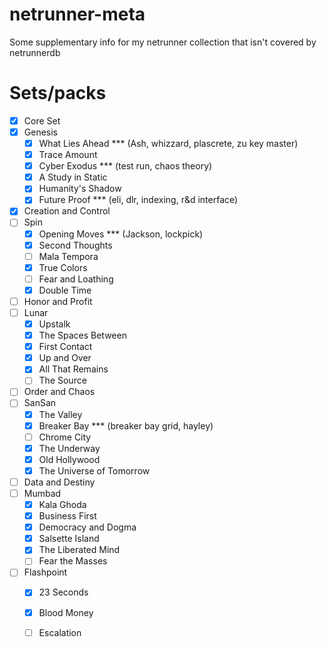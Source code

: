 # netrunner-meta
Some supplementary info for my netrunner collection that isn't covered by netrunnerdb

# Sets/packs
 - [x] Core Set
 - [x] Genesis
   - [x] What Lies Ahead *** (Ash, whizzard, plascrete, zu key master)
   - [x] Trace Amount
   - [x] Cyber Exodus *** (test run, chaos theory)
   - [x] A Study in Static
   - [x] Humanity's Shadow
   - [x] Future Proof *** (eli, dlr, indexing, r&d interface)
 - [x] Creation and Control
 - [ ] Spin
   - [x] Opening Moves *** (Jackson, lockpick)
   - [x] Second Thoughts
   - [ ] Mala Tempora
   - [x] True Colors
   - [ ] Fear and Loathing
   - [x] Double Time
 - [ ] Honor and Profit
 - [ ] Lunar
   - [x] Upstalk
   - [x] The Spaces Between
   - [x] First Contact
   - [x] Up and Over
   - [x] All That Remains
   - [ ] The Source
 - [ ] Order and Chaos
 - [ ] SanSan
   - [x] The Valley
   - [x] Breaker Bay *** (breaker bay grid, hayley)
   - [ ] Chrome City
   - [x] The Underway
   - [x] Old Hollywood
   - [x] The Universe of Tomorrow
 - [ ] Data and Destiny
 - [ ] Mumbad
   - [x] Kala Ghoda
   - [x] Business First
   - [x] Democracy and Dogma
   - [x] Salsette Island
   - [x] The Liberated Mind
   - [ ] Fear the Masses
 - [ ] Flashpoint
   - [x] 23 Seconds
   - [x] Blood Money
   - [ ] Escalation

